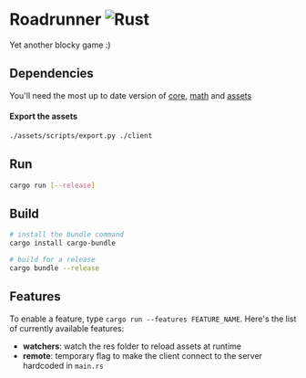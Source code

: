 # Roadrunner ![Rust](https://github.com/roadrunner-craft/client/workflows/Rust/badge.svg)

Yet another blocky game :)

## Dependencies

You'll need the most up to date version of [core](https://github.com/roadrunner-craft/core), [math](https://github.com/roadrunner-craft/math) and [assets](https://github.com/roadrunner-craft/assets)

#### Export the assets

```sh
./assets/scripts/export.py ./client
```

## Run

```sh
cargo run [--release]
```

## Build

```sh
# install the bundle command
cargo install cargo-bundle

# build for a release
cargo bundle --release
```
## Features

To enable a feature, type `cargo run --features FEATURE_NAME`. Here's the list of currently available features:

- **watchers**: watch the res folder to reload assets at runtime
- **remote**: temporary flag to make the client connect to the server hardcoded in `main.rs`
